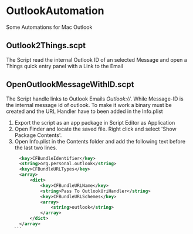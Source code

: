 # OutlookAutomation
Some Automations for Mac Outlook


## Outlook2Things.scpt
  The Script read the internal Outlook ID of an selected Message and open a Things quick entry panel with a Link to the     Email

## OpenOutlookMessageWithID.scpt

  The Script handle links to Outlook Emails *Outlook://<Message-ID>*.
  While Message-ID is the internal message id of outlook.
  To make it work a binary must be created and the URL Handler have to been added in the Info.plist
  
  1. Export the script as an app package in Script Editor as Application
  2. Open Finder and locate the saved file. Right click and select 'Show Package Contents'.
  3. Open Info.plist in the Contents folder and add the following text before the last two lines.
   
   ```xml
        <key>CFBundleIdentifier</key>
        <string>org.personal.outlook</string>
        <key>CFBundleURLTypes</key>
        <array>
            <dict>
                <key>CFBundleURLName</key>
                <string>Pass To OutlookUriHandler</string>
                <key>CFBundleURLSchemes</key>
                <array>
                    <string>outlook</string>
                </array>
            </dict>
        </array>
      ```
